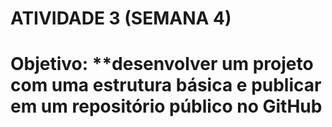 # **ATIVIDADE 3 (SEMANA 4)**
# Objetivo: **desenvolver um projeto com uma estrutura básica e publicar em um repositório público no GitHub 

